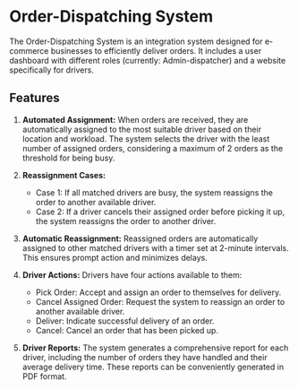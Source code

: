 # Order-Dispatching System

The Order-Dispatching System is an integration system designed for e-commerce businesses to efficiently deliver orders. 
It includes a user dashboard with different roles (currently: Admin-dispatcher) and a website specifically for drivers.

## Features

1. **Automated Assignment:** When orders are received, they are automatically assigned to the most suitable driver based on their location and workload. The system selects the driver with the least number of assigned orders, considering a maximum of 2 orders as the threshold for being busy.

2. **Reassignment Cases:**
   - Case 1: If all matched drivers are busy, the system reassigns the order to another available driver.
   - Case 2: If a driver cancels their assigned order before picking it up, the system reassigns the order to another driver.

3. **Automatic Reassignment:** Reassigned orders are automatically assigned to other matched drivers with a timer set at 2-minute intervals. This ensures prompt action and minimizes delays.

4. **Driver Actions:** Drivers have four actions available to them:
   - Pick Order: Accept and assign an order to themselves for delivery.
   - Cancel Assigned Order: Request the system to reassign an order to another available driver.
   - Deliver: Indicate successful delivery of an order.
   - Cancel: Cancel an order that has been picked up.

5. **Driver Reports:** The system generates a comprehensive report for each driver, including the number of orders they have handled and their average delivery time. These reports can be conveniently generated in PDF format.

